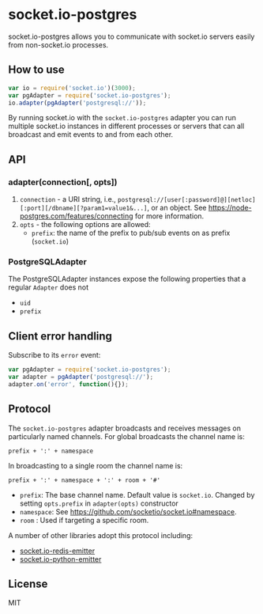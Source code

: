 # socket.io-postgres
socket.io-postgres allows you to communicate with socket.io servers easily from non-socket.io processes.

## How to use

```js
var io = require('socket.io')(3000);
var pgAdapter = require('socket.io-postgres');
io.adapter(pgAdapter('postgresql://'));
```

By running socket.io with the `socket.io-postgres` adapter you can run
multiple socket.io instances in different processes or servers that can
all broadcast and emit events to and from each other.

## API

### adapter(connection[, opts])

1. `connection` - a URI string, i.e., `postgresql://[user[:password]@][netloc][:port][/dbname][?param1=value1&...]`, or an object. See https://node-postgres.com/features/connecting for more information.
1. `opts` - the following options are allowed:
    - `prefix`: the name of the prefix to pub/sub events on as prefix (`socket.io`)

### PostgreSQLAdapter

The PostgreSQLAdapter instances expose the following properties
that a regular `Adapter` does not

- `uid`
- `prefix`

## Client error handling

Subscribe to its `error` event:

```js
var pgAdapter = require('socket.io-postgres');
var adapter = pgAdapter('postgresql://');
adapter.on('error', function(){});
```

## Protocol

The `socket.io-postgres` adapter broadcasts and receives messages on particularly named channels. For global broadcasts the channel name is:
```
prefix + ':' + namespace
```

In broadcasting to a single room the channel name is:
```
prefix + ':' + namespace + ':' + room + '#'
```


- `prefix`: The base channel name. Default value is `socket.io`. Changed by setting `opts.prefix` in `adapter(opts)` constructor
- `namespace`: See https://github.com/socketio/socket.io#namespace.
- `room` : Used if targeting a specific room.

A number of other libraries adopt this protocol including:

- [socket.io-redis-emitter](https://github.com/socketio/socket.io-redis-emitter)
- [socket.io-python-emitter](https://github.com/ziyasal/socket.io-python-emitter)


## License

MIT
